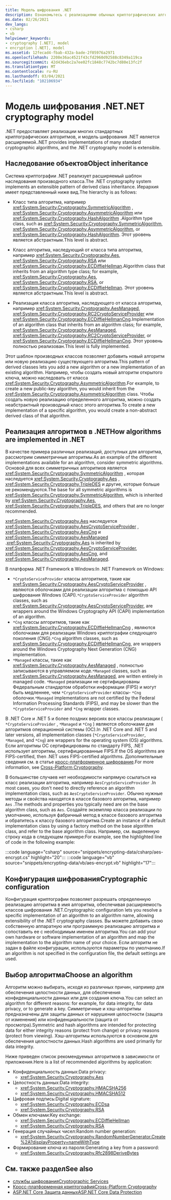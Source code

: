 ```yaml
---
title: Модель шифрования .NET
description: Ознакомьтесь с реализациями обычных криптографических алгоритмов в .NET. Изучение расширяемой криптографической модели наследования объектов, проектирования потоков & конфигурации.
ms.date: 02/26/2021
dev_langs:
- csharp
- vb
helpviewer_keywords:
- cryptography [.NET], model
- encryption [.NET], model
ms.assetid: 12fecad4-fbab-432a-bade-2f05976a2971
ms.openlocfilehash: 2208e36ac4521f43cfd2960d92588c8349a119ca
ms.sourcegitcommit: 42d436ebc2a7ee02fc1848c7742bc7d80e13fc2f
ms.translationtype: MT
ms.contentlocale: ru-RU
ms.lasthandoff: 03/04/2021
ms.locfileid: "102106934"
---
```

# <a name="net-cryptography-model"></a><span data-ttu-id="0ed2b-104">Модель шифрования .NET</span><span class="sxs-lookup"><span data-stu-id="0ed2b-104">.NET cryptography model</span></span>

<span data-ttu-id="0ed2b-105">.NET предоставляет реализации многих стандартных криптографических алгоритмов, и модель шифрования .NET является расширяемой.</span><span class="sxs-lookup"><span data-stu-id="0ed2b-105">.NET provides implementations of many standard cryptographic algorithms, and the .NET cryptography model is extensible.</span></span>

## <a name="object-inheritance"></a><span data-ttu-id="0ed2b-106">Наследование объектов</span><span class="sxs-lookup"><span data-stu-id="0ed2b-106">Object inheritance</span></span>

<span data-ttu-id="0ed2b-107">Система криптографии .NET реализует расширяемый шаблон наследования производного класса.</span><span class="sxs-lookup"><span data-stu-id="0ed2b-107">The .NET cryptography system implements an extensible pattern of derived class inheritance.</span></span> <span data-ttu-id="0ed2b-108">Иерархия имеет представленный ниже вид.</span><span class="sxs-lookup"><span data-stu-id="0ed2b-108">The hierarchy is as follows:</span></span>

- <span data-ttu-id="0ed2b-109">Класс типа алгоритма, например <xref:System.Security.Cryptography.SymmetricAlgorithm> ,  <xref:System.Security.Cryptography.AsymmetricAlgorithm> или <xref:System.Security.Cryptography.HashAlgorithm> .</span><span class="sxs-lookup"><span data-stu-id="0ed2b-109">Algorithm type class, such as <xref:System.Security.Cryptography.SymmetricAlgorithm>,  <xref:System.Security.Cryptography.AsymmetricAlgorithm>, or <xref:System.Security.Cryptography.HashAlgorithm>.</span></span> <span data-ttu-id="0ed2b-110">Этот уровень является абстрактным.</span><span class="sxs-lookup"><span data-stu-id="0ed2b-110">This level is abstract.</span></span>

- <span data-ttu-id="0ed2b-111">Класс алгоритма, наследующий от класса типа алгоритма, например <xref:System.Security.Cryptography.Aes>, <xref:System.Security.Cryptography.RSA> или <xref:System.Security.Cryptography.ECDiffieHellman>.</span><span class="sxs-lookup"><span data-stu-id="0ed2b-111">Algorithm class that inherits from an algorithm type class; for example, <xref:System.Security.Cryptography.Aes>, <xref:System.Security.Cryptography.RSA>, or <xref:System.Security.Cryptography.ECDiffieHellman>.</span></span> <span data-ttu-id="0ed2b-112">Этот уровень является абстрактным.</span><span class="sxs-lookup"><span data-stu-id="0ed2b-112">This level is abstract.</span></span>

- <span data-ttu-id="0ed2b-113">Реализация класса алгоритма, наследующего от класса алгоритма, например <xref:System.Security.Cryptography.AesManaged>, <xref:System.Security.Cryptography.RC2CryptoServiceProvider> или <xref:System.Security.Cryptography.ECDiffieHellmanCng>.</span><span class="sxs-lookup"><span data-stu-id="0ed2b-113">Implementation of an algorithm class that inherits from an algorithm class; for example, <xref:System.Security.Cryptography.AesManaged>, <xref:System.Security.Cryptography.RC2CryptoServiceProvider>, or <xref:System.Security.Cryptography.ECDiffieHellmanCng>.</span></span> <span data-ttu-id="0ed2b-114">Этот уровень полностью реализован.</span><span class="sxs-lookup"><span data-stu-id="0ed2b-114">This level is fully implemented.</span></span>

<span data-ttu-id="0ed2b-115">Этот шаблон производных классов позволяет добавить новый алгоритм или новую реализацию существующего алгоритма.</span><span class="sxs-lookup"><span data-stu-id="0ed2b-115">This pattern of derived classes lets you add a new algorithm or a new implementation of an existing algorithm.</span></span> <span data-ttu-id="0ed2b-116">Например, чтобы создать новый алгоритм открытого ключа, можно наследовать от класса <xref:System.Security.Cryptography.AsymmetricAlgorithm>.</span><span class="sxs-lookup"><span data-stu-id="0ed2b-116">For example, to create a new public-key algorithm, you would inherit from the <xref:System.Security.Cryptography.AsymmetricAlgorithm> class.</span></span> <span data-ttu-id="0ed2b-117">Чтобы создать новую реализацию определенного алгоритма, можно создать неабстрактный производный класс этого алгоритма.</span><span class="sxs-lookup"><span data-stu-id="0ed2b-117">To create a new implementation of a specific algorithm, you would create a non-abstract derived class of that algorithm.</span></span>

## <a name="how-algorithms-are-implemented-in-net"></a><span data-ttu-id="0ed2b-118">Реализация алгоритмов в .NET</span><span class="sxs-lookup"><span data-stu-id="0ed2b-118">How algorithms are implemented in .NET</span></span>

<span data-ttu-id="0ed2b-119">В качестве примера различных реализаций, доступных для алгоритма, рассмотрим симметричные алгоритмы.</span><span class="sxs-lookup"><span data-stu-id="0ed2b-119">As an example of the different implementations available for an algorithm, consider symmetric algorithms.</span></span> <span data-ttu-id="0ed2b-120">Основой для всех симметричных алгоритмов является <xref:System.Security.Cryptography.SymmetricAlgorithm> , которая наследуется <xref:System.Security.Cryptography.Aes> , <xref:System.Security.Cryptography.TripleDES> и другие, которые больше не рекомендуются.</span><span class="sxs-lookup"><span data-stu-id="0ed2b-120">The base for all symmetric algorithms is <xref:System.Security.Cryptography.SymmetricAlgorithm>, which is inherited by <xref:System.Security.Cryptography.Aes>, <xref:System.Security.Cryptography.TripleDES>, and others that are no longer recommended.</span></span>

<span data-ttu-id="0ed2b-121"><xref:System.Security.Cryptography.Aes> наследуется <xref:System.Security.Cryptography.AesCryptoServiceProvider> , <xref:System.Security.Cryptography.AesCng> и <xref:System.Security.Cryptography.AesManaged> .</span><span class="sxs-lookup"><span data-stu-id="0ed2b-121"><xref:System.Security.Cryptography.Aes> is inherited by <xref:System.Security.Cryptography.AesCryptoServiceProvider>, <xref:System.Security.Cryptography.AesCng>, and <xref:System.Security.Cryptography.AesManaged>.</span></span>

<span data-ttu-id="0ed2b-122">В платформа .NET Framework в Windows:</span><span class="sxs-lookup"><span data-stu-id="0ed2b-122">In .NET Framework on Windows:</span></span>

* <span data-ttu-id="0ed2b-123">`*CryptoServiceProvider` классы алгоритмов, такие как <xref:System.Security.Cryptography.AesCryptoServiceProvider> , являются оболочками для реализации алгоритма с помощью API шифрования Windows (CAPI).</span><span class="sxs-lookup"><span data-stu-id="0ed2b-123">`*CryptoServiceProvider` algorithm classes, such as <xref:System.Security.Cryptography.AesCryptoServiceProvider>, are wrappers around the Windows Cryptography API (CAPI) implementation of an algorithm.</span></span>
* <span data-ttu-id="0ed2b-124">`*Cng` классы алгоритмов, такие как <xref:System.Security.Cryptography.ECDiffieHellmanCng> , являются оболочками для реализации Windows криптографии следующего поколения (CNG).</span><span class="sxs-lookup"><span data-stu-id="0ed2b-124">`*Cng` algorithm classes, such as <xref:System.Security.Cryptography.ECDiffieHellmanCng>, are wrappers around the Windows Cryptography Next Generation (CNG) implementation.</span></span>
* <span data-ttu-id="0ed2b-125">`*Managed` классы, такие как <xref:System.Security.Cryptography.AesManaged> , полностью записываются в управляемом коде.</span><span class="sxs-lookup"><span data-stu-id="0ed2b-125">`*Managed` classes, such as <xref:System.Security.Cryptography.AesManaged>, are written entirely in managed code.</span></span> <span data-ttu-id="0ed2b-126">`*Managed` реализации не сертифицированы Федеральным стандартом обработки информации (FIPS) и могут быть медленнее, чем `*CryptoServiceProvider` классы- `*Cng` оболочки.</span><span class="sxs-lookup"><span data-stu-id="0ed2b-126">`*Managed` implementations are not certified by the Federal Information Processing Standards (FIPS), and may be slower than the `*CryptoServiceProvider` and `*Cng` wrapper classes.</span></span>

<span data-ttu-id="0ed2b-127">В .NET Core и .NET 5 и более поздних версиях все классы реализации ( `*CryptoServiceProvider` , `*Managed` и `*Cng` ) являются оболочками для алгоритмов операционной системы (ОС).</span><span class="sxs-lookup"><span data-stu-id="0ed2b-127">In .NET Core and .NET 5 and later versions, all implementation classes (`*CryptoServiceProvider`, `*Managed`, and `*Cng`) are wrappers for the operating system (OS) algorithms.</span></span> <span data-ttu-id="0ed2b-128">Если алгоритмы ОС сертифицированы по стандарту FIPS, .NET использует алгоритмы, сертифицированные FIPS.</span><span class="sxs-lookup"><span data-stu-id="0ed2b-128">If the OS algorithms are FIPS-certified, then .NET uses FIPS-certified algorithms.</span></span> <span data-ttu-id="0ed2b-129">Дополнительные сведения см. в статье [кросс-платформенное шифрование](cross-platform-cryptography.md).</span><span class="sxs-lookup"><span data-stu-id="0ed2b-129">For more information, see [Cross-Platform Cryptography](cross-platform-cryptography.md).</span></span>

<span data-ttu-id="0ed2b-130">В большинстве случаев нет необходимости напрямую ссылаться на класс реализации алгоритма, например `AesCryptoServiceProvider` .</span><span class="sxs-lookup"><span data-stu-id="0ed2b-130">In most cases, you don't need to directly reference an algorithm implementation class, such as `AesCryptoServiceProvider`.</span></span> <span data-ttu-id="0ed2b-131">Обычно нужные методы и свойства находятся в классе базового алгоритма, например `Aes` .</span><span class="sxs-lookup"><span data-stu-id="0ed2b-131">The methods and properties you typically need are on the base algorithm class, such as `Aes`.</span></span> <span data-ttu-id="0ed2b-132">Создайте экземпляр класса реализации по умолчанию, используя фабричный метод в классе базового алгоритма и обратитесь к классу базового алгоритма.</span><span class="sxs-lookup"><span data-stu-id="0ed2b-132">Create an instance of a default implementation class by using a factory method on the base algorithm class, and refer to the base algorithm class.</span></span> <span data-ttu-id="0ed2b-133">Например, см. выделенную строку кода в следующем примере:</span><span class="sxs-lookup"><span data-stu-id="0ed2b-133">For example, see the highlighted line of code in the following example:</span></span>

:::code language="csharp" source="snippets/encrypting-data/csharp/aes-encrypt.cs" highlight="20":::
:::code language="vb" source="snippets/encrypting-data/vb/aes-encrypt.vb" highlight="17":::

## <a name="cryptographic-configuration"></a><span data-ttu-id="0ed2b-134">Конфигурация шифрования</span><span class="sxs-lookup"><span data-stu-id="0ed2b-134">Cryptographic configuration</span></span>

<span data-ttu-id="0ed2b-135">Конфигурация криптографии позволяет разрешать определенную реализацию алгоритма в имя алгоритма, обеспечивая расширяемость классов шифрования .NET.</span><span class="sxs-lookup"><span data-stu-id="0ed2b-135">Cryptographic configuration lets you resolve a specific implementation of an algorithm to an algorithm name, allowing extensibility of the .NET cryptography classes.</span></span> <span data-ttu-id="0ed2b-136">Вы можете добавить свою собственную аппаратную или программную реализацию алгоритма и сопоставить ее с необходимым именем алгоритма.</span><span class="sxs-lookup"><span data-stu-id="0ed2b-136">You can add your own hardware or software implementation of an algorithm and map the implementation to the algorithm name of your choice.</span></span> <span data-ttu-id="0ed2b-137">Если алгоритм не задан в файле конфигурации, используются параметры по умолчанию.</span><span class="sxs-lookup"><span data-stu-id="0ed2b-137">If an algorithm is not specified in the configuration file, the default settings are used.</span></span>

## <a name="choose-an-algorithm"></a><span data-ttu-id="0ed2b-138">Выбор алгоритма</span><span class="sxs-lookup"><span data-stu-id="0ed2b-138">Choose an algorithm</span></span>

<span data-ttu-id="0ed2b-139">Алгоритм можно выбирать, исходя из различных причин, например для обеспечения целостности данных, для обеспечения конфиденциальности данных или для создания ключа.</span><span class="sxs-lookup"><span data-stu-id="0ed2b-139">You can select an algorithm for different reasons: for example, for data integrity, for data privacy, or to generate a key.</span></span> <span data-ttu-id="0ed2b-140">Симметричные и хэш-алгоритмы предназначены для защиты данных от нарушения целостности (защита от изменения) или конфиденциальности (защита от просмотра).</span><span class="sxs-lookup"><span data-stu-id="0ed2b-140">Symmetric and hash algorithms are intended for protecting data for either integrity reasons (protect from change) or privacy reasons (protect from viewing).</span></span> <span data-ttu-id="0ed2b-141">Хэш-алгоритмы используются в основном для обеспечения целостности данных.</span><span class="sxs-lookup"><span data-stu-id="0ed2b-141">Hash algorithms are used primarily for data integrity.</span></span>

<span data-ttu-id="0ed2b-142">Ниже приведен список рекомендуемых алгоритмов в зависимости от приложения.</span><span class="sxs-lookup"><span data-stu-id="0ed2b-142">Here is a list of recommended algorithms by application:</span></span>

- <span data-ttu-id="0ed2b-143">Конфиденциальность данных:</span><span class="sxs-lookup"><span data-stu-id="0ed2b-143">Data privacy:</span></span>
  - <xref:System.Security.Cryptography.Aes>
- <span data-ttu-id="0ed2b-144">Целостность данных:</span><span class="sxs-lookup"><span data-stu-id="0ed2b-144">Data integrity:</span></span>
  - <xref:System.Security.Cryptography.HMACSHA256>
  - <xref:System.Security.Cryptography.HMACSHA512>
- <span data-ttu-id="0ed2b-145">Цифровая подпись:</span><span class="sxs-lookup"><span data-stu-id="0ed2b-145">Digital signature:</span></span>
  - <xref:System.Security.Cryptography.ECDsa>
  - <xref:System.Security.Cryptography.RSA>
- <span data-ttu-id="0ed2b-146">Обмен ключами:</span><span class="sxs-lookup"><span data-stu-id="0ed2b-146">Key exchange:</span></span>
  - <xref:System.Security.Cryptography.ECDiffieHellman>
  - <xref:System.Security.Cryptography.RSA>
- <span data-ttu-id="0ed2b-147">Генерация случайных чисел:</span><span class="sxs-lookup"><span data-stu-id="0ed2b-147">Random number generation:</span></span>
  - <xref:System.Security.Cryptography.RandomNumberGenerator.Create%2A?displayProperty=nameWithType>
- <span data-ttu-id="0ed2b-148">Формирование ключа из пароля:</span><span class="sxs-lookup"><span data-stu-id="0ed2b-148">Generating a key from a password:</span></span>
  - <xref:System.Security.Cryptography.Rfc2898DeriveBytes>

## <a name="see-also"></a><span data-ttu-id="0ed2b-149">См. также раздел</span><span class="sxs-lookup"><span data-stu-id="0ed2b-149">See also</span></span>

- [<span data-ttu-id="0ed2b-150">службы шифрования</span><span class="sxs-lookup"><span data-stu-id="0ed2b-150">Cryptographic Services</span></span>](cryptographic-services.md)
- [<span data-ttu-id="0ed2b-151">Кросс-платформенная криптография</span><span class="sxs-lookup"><span data-stu-id="0ed2b-151">Cross-Platform Cryptography</span></span>](cross-platform-cryptography.md)
- [<span data-ttu-id="0ed2b-152">ASP.NET Core Защита данных</span><span class="sxs-lookup"><span data-stu-id="0ed2b-152">ASP.NET Core Data Protection</span></span>](/aspnet/core/security/data-protection/introduction)
